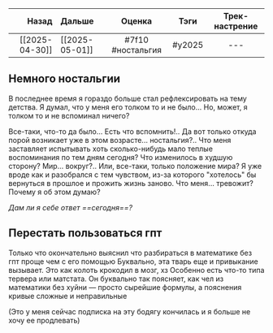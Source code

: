 |          Назад | Дальше         |      Оценка       |  Тэги  | Трек-настрение |
| --------------:|:-------------- |:-----------------:|:------:|:--------------:|
| [[2025-04-30]] | [[2025-05-01]] | #7f10 #ностальгия | #y2025 |      ---       |

## Немного ностальгии
В последнее время я гораздо больше стал рефлексировать на тему детства. Я думал, что у меня его толком то и не было... Но, может, я толком то и не вспоминал ничего?

Все-таки, что-то да было... Есть что вспомнить!.. Да вот только откуда порой возникает уже в этом возрасте... ностальгия?.. Что меня заставляет испытывать хоть сколько-нибудь мало теплые воспоминания по тем дням сегодня? Что изменилось в худшую сторону? Мир... вокруг?.. Или, все-таки, только положение мира?
Я уже вроде как и разобрался с тем чувством, из-за которого "хотелось" бы вернуться в прошлое и прожить жизнь заново. Что меня... тревожит? Почему я об этом думаю?

*Дам ли я себе ответ ==сегодня==?*

## Перестать пользоваться гпт
Только что окончательно выяснил что разбираться в математике без гпт проще чем с его помощью
Буквально, эта тварь еще и привыкание вызывает. Это как колоть крокодил в мозг, хз
Особенно есть что-то типа тервера или матстата. Он буквально так поясняет, как чел из математики без хуйни — просто сырейшие формулы, а пояснения кривые сложные и неправильные

(Это у меня сейчас подписка на эту бодягу кончилась и я больше не хочу ее продлевать)